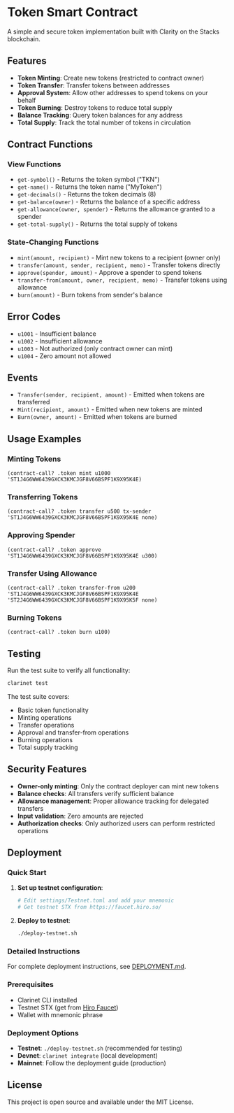# Token Smart Contract

A simple and secure token implementation built with Clarity on the Stacks blockchain.

## Features

- **Token Minting**: Create new tokens (restricted to contract owner)
- **Token Transfer**: Transfer tokens between addresses
- **Approval System**: Allow other addresses to spend tokens on your behalf
- **Token Burning**: Destroy tokens to reduce total supply
- **Balance Tracking**: Query token balances for any address
- **Total Supply**: Track the total number of tokens in circulation

## Contract Functions

### View Functions

- `get-symbol()` - Returns the token symbol ("TKN")
- `get-name()` - Returns the token name ("MyToken")
- `get-decimals()` - Returns the token decimals (8)
- `get-balance(owner)` - Returns the balance of a specific address
- `get-allowance(owner, spender)` - Returns the allowance granted to a spender
- `get-total-supply()` - Returns the total supply of tokens

### State-Changing Functions

- `mint(amount, recipient)` - Mint new tokens to a recipient (owner only)
- `transfer(amount, sender, recipient, memo)` - Transfer tokens directly
- `approve(spender, amount)` - Approve a spender to spend tokens
- `transfer-from(amount, owner, recipient, memo)` - Transfer tokens using allowance
- `burn(amount)` - Burn tokens from sender's balance

## Error Codes

- `u1001` - Insufficient balance
- `u1002` - Insufficient allowance
- `u1003` - Not authorized (only contract owner can mint)
- `u1004` - Zero amount not allowed

## Events

- `Transfer(sender, recipient, amount)` - Emitted when tokens are transferred
- `Mint(recipient, amount)` - Emitted when new tokens are minted
- `Burn(owner, amount)` - Emitted when tokens are burned

## Usage Examples

### Minting Tokens
```clarity
(contract-call? .token mint u1000 'ST1J4G6WW6439GXCK3KMCJGF8V66BSPF1K9X95K4E)
```

### Transferring Tokens
```clarity
(contract-call? .token transfer u500 tx-sender 'ST1J4G6WW6439GXCK3KMCJGF8V66BSPF1K9X95K4E none)
```

### Approving Spender
```clarity
(contract-call? .token approve 'ST1J4G6WW6439GXCK3KMCJGF8V66BSPF1K9X95K4E u300)
```

### Transfer Using Allowance
```clarity
(contract-call? .token transfer-from u200 'ST1J4G6WW6439GXCK3KMCJGF8V66BSPF1K9X95K4E 'ST2J4G6WW6439GXCK3KMCJGF8V66BSPF1K9X95K5F none)
```

### Burning Tokens
```clarity
(contract-call? .token burn u100)
```

## Testing

Run the test suite to verify all functionality:

```bash
clarinet test
```

The test suite covers:
- Basic token functionality
- Minting operations
- Transfer operations
- Approval and transfer-from operations
- Burning operations
- Total supply tracking

## Security Features

- **Owner-only minting**: Only the contract deployer can mint new tokens
- **Balance checks**: All transfers verify sufficient balance
- **Allowance management**: Proper allowance tracking for delegated transfers
- **Input validation**: Zero amounts are rejected
- **Authorization checks**: Only authorized users can perform restricted operations

## Deployment

### Quick Start

1. **Set up testnet configuration**:
   ```bash
   # Edit settings/Testnet.toml and add your mnemonic
   # Get testnet STX from https://faucet.hiro.so/
   ```

2. **Deploy to testnet**:
   ```bash
   ./deploy-testnet.sh
   ```

### Detailed Instructions

For complete deployment instructions, see [DEPLOYMENT.md](./DEPLOYMENT.md).

### Prerequisites

- Clarinet CLI installed
- Testnet STX (get from [Hiro Faucet](https://faucet.hiro.so/))
- Wallet with mnemonic phrase

### Deployment Options

- **Testnet**: `./deploy-testnet.sh` (recommended for testing)
- **Devnet**: `clarinet integrate` (local development)
- **Mainnet**: Follow the deployment guide (production)

## License

This project is open source and available under the MIT License.
